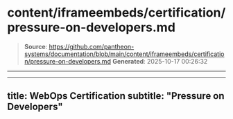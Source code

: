 # content/iframeembeds/certification/pressure-on-developers.md

> **Source**: https://github.com/pantheon-systems/documentation/blob/main/content/iframeembeds/certification/pressure-on-developers.md
> **Generated**: 2025-10-17 00:26:32

---

---
title: WebOps Certification
subtitle: "Pressure on Developers"
---

<Partial file="certification-guide/pressure-on-developers.md" />
